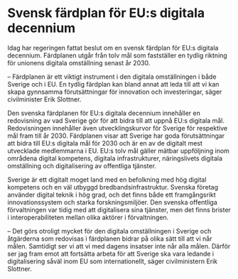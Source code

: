 # Svensk färdplan för EU:s digitala decennium

Idag har regeringen fattat beslut om en svensk färdplan för EU:s digitala decennium. Färdplanen utgår från tolv mål som fastställer en tydlig riktning för unionens digitala omställning senast år 2030.

– Färdplanen är ett viktigt instrument i den digitala omställningen i både Sverige och i EU. En tydlig färdplan kan bland annat att leda till att vi kan skapa gynn­samma förutsättningar för innovation och investeringar, säger civilminister Erik Slottner.

Den svenska färdplanen för EU:s digitala decennium innehåller en redovisning av vad Sverige gör för att bidra till att uppnå EU:s digitala mål. Redovisningen innehåller även utvecklingskurvor för Sverige för respektive mål fram till år 2030. Färdplanen visar att Sverige har goda förutsättningar att bidra till EU:s digitala mål för 2030 och är en av de digitalt mest utvecklade medlemmarna i EU. EU:s tolv mål gäller mätbar uppföljning inom områdena digital kompetens, digitala infrastrukturer, näringslivets digitala omställning och digitalisering av offentliga tjänster.

Sverige är ett digitalt moget land med en befolkning med hög digital kompetens och en väl utbyggd bredbandsinfrastruktur. Svenska företag använder digital teknik i hög grad, och det finns både ett framgångsrikt innovationssystem och starka forskningsmiljöer. Den svenska offentliga förvaltningen var tidig med att digitalisera sina tjänster, men det finns brister i interoperabiliteten mellan olika aktörer i förvaltningen.

– Det görs otroligt mycket för den digitala omställningen i Sverige och åtgärderna som redovisas i färdplanen bidrar på olika sätt till att vi når målen. Samtidigt ser vi att vi med dagens insatser inte når alla målen. Därför ser jag fram emot att fortsätta arbeta för att Sverige ska vara ledande i digitalisering såväl inom EU som internationellt, säger civilministern Erik Slottner.
